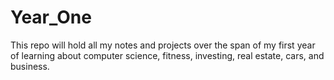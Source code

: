# Year_One
This repo will hold all my notes and projects over the span of my first year of learning about computer science, fitness, investing, real estate, cars, and business.
